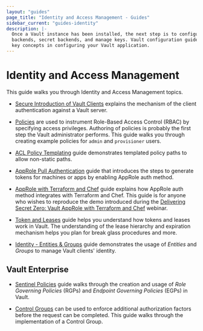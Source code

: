 ```yaml
---
layout: "guides"
page_title: "Identity and Access Management - Guides"
sidebar_current: "guides-identity"
description: |-
  Once a Vault instance has been installed, the next step is to configure auth
  backends, secret backends, and manage keys. Vault configuration guides addresses
  key concepts in configuring your Vault application.   
---
```


# Identity and Access Management

This guide walks you through Identity and Access Management topics.

- [Secure Introduction of Vault Clients](/guides/identity/secure-intro.html)
explains the mechanism of the client authentication against a Vault server.

- [Policies](/guides/identity/policies.html) are used to instrument
Role-Based Access Control (RBAC) by specifying access privileges. Authoring of
policies is probably the first step the Vault administrator performs. This guide
walks you through creating example policies for `admin` and `provisioner` users.

- [ACL Policy Templating](/guides/identity/policy-templating.html) guide
demonstrates templated policy paths to allow non-static paths.

- [AppRole Pull Authentication](/guides/identity/authentication.html) guide
that introduces the steps to generate tokens for machines or apps by enabling
AppRole auth method.

- [AppRole with Terraform and Chef](/guides/identity/approle-trusted-entities.html)
guide explains how AppRole auth method integrates with Terraform and Chef.
This guide is for anyone who wishes to reproduce the demo introduced during
the [Delivering Secret Zero: Vault AppRole with Terraform and
Chef](https://www.hashicorp.com/resources/delivering-secret-zero-vault-approle-terraform-chef)
webinar.

- [Token and Leases](/guides/identity/lease.html) guide helps you
understand how tokens and leases work in Vault. The understanding of the
lease hierarchy and expiration mechanism helps you plan for break glass
procedures and more.

- [Identity - Entities & Groups](/guides/identity/identity.html) guide
demonstrates the usage of _Entities_ and _Groups_ to manage Vault clients'
identity.

## Vault Enterprise

- [Sentinel Policies](/guides/identity/sentinel.html) guide
walks through the creation and usage of _Role Governing Policies_ (RGPs) and
_Endpoint Governing Policies_ (EGPs) in Vault.

- [Control Groups](/guides/identity/control-groups.html) can be used to enforce
additional authorization factors before the request can be completed. This
guide walks through the implementation of a Control Group.
